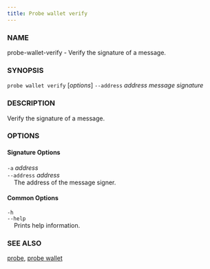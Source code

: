 ```yaml
---
title: Probe wallet verify
---
```


### NAME

probe-wallet-verify - Verify the signature of a message.

### SYNOPSIS

`probe wallet verify` [*options*] `--address` *address* *message* *signature*

### DESCRIPTION

Verify the signature of a message.

### OPTIONS

#### Signature Options

`-a` *address*  
`--address` *address*  
&nbsp;&nbsp;&nbsp;&nbsp;The address of the message signer.

#### Common Options

`-h`  
`--help`  
&nbsp;&nbsp;&nbsp;&nbsp;Prints help information.

### SEE ALSO

[probe](./probe.md), [probe wallet](./probe-wallet.md)
